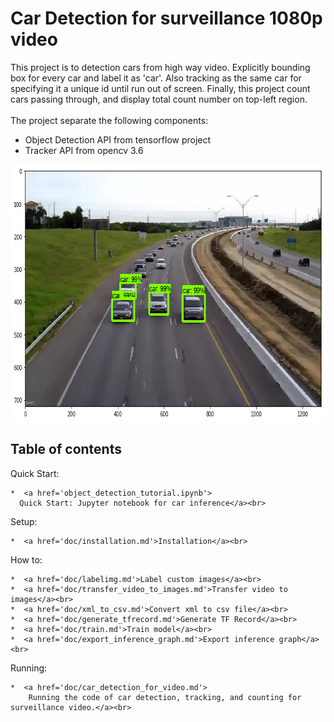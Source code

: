 # Car Detection for surveillance 1080p video
This project is to detection cars from high way video.
Explicitly bounding box for every car and label it as 'car'.
Also tracking as the same car for specifying it a unique id until run out of screen.
Finally, this project count cars passing through,
and display total count number on top-left region.
<br><br>
The project separate the following components:
- Object Detection API from tensorflow project
- Tracker API from opencv 3.6

<p align="center">
  <img src="doc/img/img.png" width=713 height=411>
</p>

## Table of contents
Quick Start:

    *  <a href='object_detection_tutorial.ipynb'>
      Quick Start: Jupyter notebook for car inference</a><br>

Setup:

    *  <a href='doc/installation.md'>Installation</a><br>

How to:

    *  <a href='doc/labelimg.md'>Label custom images</a><br>
    *  <a href='doc/transfer_video_to_images.md'>Transfer video to images</a><br>
    *  <a href='doc/xml_to_csv.md'>Convert xml to csv file</a><br>
    *  <a href='doc/generate_tfrecord.md'>Generate TF Record</a><br>
    *  <a href='doc/train.md'>Train model</a><br>
    *  <a href='doc/export_inference_graph.md'>Export inference graph</a><br>

Running:

    *  <a href='doc/car_detection_for_video.md'>
        Running the code of car detection, tracking, and counting for surveillance video.</a><br>

